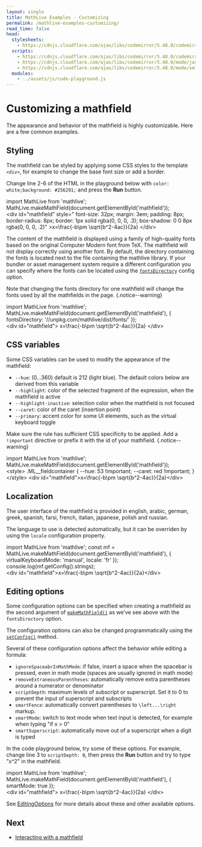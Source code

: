 ```yaml
---
layout: single
title: MathLive Examples - Customizing
permalink: /mathlive-examples-customizing/
read_time: false
head:
  stylesheets:
    - https://cdnjs.cloudflare.com/ajax/libs/codemirror/5.48.0/codemirror.min.css
  scripts:
    - https://cdnjs.cloudflare.com/ajax/libs/codemirror/5.48.0/codemirror.min.js
    - https://cdnjs.cloudflare.com/ajax/libs/codemirror/5.48.0/mode/javascript/javascript.min.js
    - https://cdnjs.cloudflare.com/ajax/libs/codemirror/5.48.0/mode/xml/xml.min.js
  modules:
    - ../assets/js/code-playground.js
---
```

<script>
    moduleMap = {
        mathlive: "//unpkg.com/mathlive/dist/mathlive.mjs",
        "html-to-image": "///assets/js/html-to-image.js",
    };
</script>

# Customizing a mathfield

The appearance and behavior of the mathfield is highly customizable. Here are a few common examples.

## Styling

The mathfield can be styled by applying some CSS styles to the template `<div>`,
for example to change the base font size or add a border.

 Change line 2-6 of the HTML in the playground below with `color: white;background: #256291;` and press the **Run** button.

<code-playground layout="stack" class="m-lg w-full-lg">
    <div slot="javascript">import MathLive from 'mathlive';
MathLive.makeMathField(document.getElementById('mathfield'));
</div>
    <div slot="html">&lt;div id="mathfield" style="
        font-size: 32px; 
        margin: 3em;
        padding: 8px; 
        border-radius: 8px;
        border: 1px solid rgba(0, 0, 0, .3); 
        box-shadow: 0 0 8px rgba(0, 0, 0, .2)"
&gt;x=\frac{-b\pm \sqrt{b^2-4ac}}{2a}
&lt;/div&gt;
</div>
</code-playground>

The content of the mathfield is displayed using a family of high-quality 
fonts based on the original Computer Modern font from TeX. The mathfield
will not display correctly using another font. By default, the directory containing
the fonts is located next to the file containing the mathlive library.
If your bundler or asset management system require a different configuration
you can specify where the fonts can be located using the [`fontsDirectory`](http://cortexjs.io/docs/mathlive/?q=fontsDirectory) config option.

Note that changing the fonts directory for one mathfield will change the fonts 
used by all the mathfields in the page. {.notice--warning}


<code-playground layout="stack" class="m-lg w-full-lg">
<div slot="javascript">import MathLive from 'mathlive';
MathLive.makeMathField(document.getElementById('mathfield'), {
    fontsDirectory: '//unpkg.com/mathlive/dist/fonts/'
});
</div>
<div slot="html">&lt;div id="mathfield"&gt;
x=\frac{-b\pm \sqrt{b^2-4ac}}{2a}
&lt;/div&gt;</div>
</code-playground>


## CSS variables

Some CSS variables can be used to modify the appearance of the mathfield:

* `--hue`: (0...360) default is 212 (light blue). The default colors below are derived
from this variable
* `--highlight`: color of the selected fragment of the expression, when the 
mathfield is active
* `--highlight-inactive`: selection color when the mathfield is not focused
* `--caret`: color of the caret (insertion point)
* `--primary`: accent color for some UI elements, such as the virtual keyboard toggle

Make sure the rule has sufficient CSS specificity to be applied. Add a `!important`
directive or prefix it with the id of your mathfield. {.notice--warning}


<code-playground layout="stack" class="m-lg w-full-lg">
<div slot="javascript">import MathLive from 'mathlive';
MathLive.makeMathField(document.getElementById('mathfield'));
</div>
<div slot="html">&lt;style&gt;
    .ML__fieldcontainer {
        --hue: 53 !important;
        --caret: red !important;
    }
&lt;/style&gt;
&lt;div id="mathfield"&gt;x=\frac{-b\pm \sqrt{b^2-4ac}}{2a}&lt;/div&gt;</div>
</code-playground>


## Localization

The user interface of the mathfield is provided in english, arabic, german, 
greek, spanish, farsi, french, italian, japanese, polish and russian.

The language to use is detected automatically, but it can be overriden by
using the `locale` configuration property.

<code-playground layout="stack" class="m-lg w-full-lg">
<div slot="javascript">import MathLive from 'mathlive';
const mf = MathLive.makeMathField(document.getElementById('mathfield'), {
    virtualKeyboardMode: 'manual',
    locale: 'fr'
});
console.log(mf.getConfig().strings);
</div>
<div slot="html">
&lt;div id="mathfield"&gt;x=\frac{-b\pm \sqrt{b^2-4ac}}{2a}&lt;/div&gt;</div>
</code-playground>


## Editing options

Some configuration options can be specified when creating a mathfield as 
the second argument of [`makeMathField()`](http://cortexjs.io/docs/mathlive/?q=%22makeMathField%22)
as we've see above with the `fontsDirectory` option.

The configuration options can also be changed programmatically using the [`setConfig()`](http://cortexjs.io/docs/mathlive/?q=%22setConfig%22) method.

Several of these configuration options affect the behavior while editing a 
formula:
* `ignoreSpaceabrInMathMode`: if false, insert a space when the spacebar is 
pressed, even in math mode (spaces are usually ignored in math mode)
* `removeExtraneousParentheses`: automatically remove extra parentheses around
a numerator or denominator
* `scriptDepth`: maximum levels of subscript or superscript. Set it to 0 to 
prevent the input of superscript and subscripts
* `smartFence`: automatically convert parentheses to `\left...\right` markup.
* `smartMode`: switch to text mode when text input is detected, for example 
when typing "if x > 0"
* `smartSuperscript`: automatically move out of a superscript when a digit is typed

In the code playground below, try some of these options. For example, change
line 3 to `scriptDepth: 0`, then press the **Run** button and try to type "x^2" in the 
mathfield.

<code-playground layout="stack" class="m-lg w-full-lg">
<div slot="javascript">import MathLive from 'mathlive';
MathLive.makeMathField(document.getElementById('mathfield'), {
    smartMode: true
});
</div>
<div slot="html">&lt;div id="mathfield"&gt;
x=\frac{-b\pm \sqrt{b^2-4ac}}{2a}
&lt;/div&gt;</div>
</code-playground>

See [EditingOptions](http://cortexjs.io/docs/mathlive/?q=EditingOptions) for more
details about these and other available options.



## Next
* <a href="/mathlive-examples-interacting">Interacting with a mathfield<span class='ml-sm'><i class="fas fa-chevron-right navigation"></i><span></span></a>
